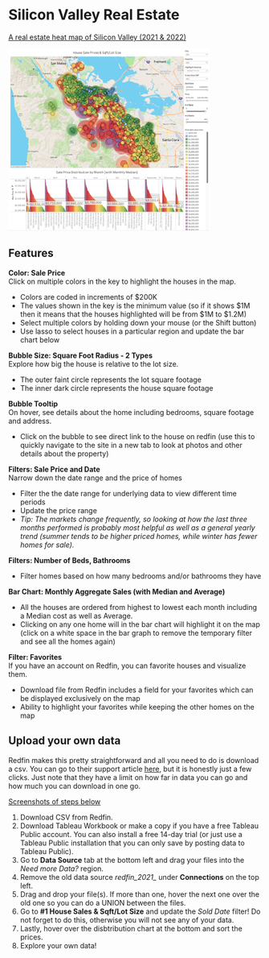 # Silicon Valley Real Estate
[A real estate heat map of Silicon Valley (2021 & 2022)](https://public.tableau.com/app/profile/paula/viz/RealEstateAnalysisHeatMap-SiliconValley/1HouseSalesSqftLotSize)

[<img alt="Interactive Tableau Heat Map Visualization" width="400px" src="https://github.com/pleonova/real-estate/blob/main/Screenshots/sold_houses_sqft_lot_size2.png" />](https://public.tableau.com/app/profile/paula/viz/RealEstateAnalysisHeatMap-SiliconValley/1HouseSalesSqftLotSize)


## Features

**Color: Sale Price**<br/>
Click on multiple colors in the key to highlight the houses in the map.
- Colors are coded in increments of $200K
- The values shown in the key is the minimum value (so if it shows $1M then it means that the houses highlighted will be from $1M to $1.2M)
- Select multiple colors by holding down your mouse (or the Shift button)
- Use lasso to select houses in a particular region and update the bar chart below

**Bubble Size: Square Foot Radius - 2 Types**<br/>
Explore how big the house is relative to the lot size.
- The outer faint circle represents the lot square footage
- The inner dark circle represents the house square footage

**Bubble Tooltip**<br/>
On hover, see details about the home including bedrooms, square footage and address.
- Click on the bubble to see direct link to the house on redfin (use this to quickly navigate to the site in a new tab to look at photos and other details about the property)

**Filters: Sale Price and Date**<br/>
Narrow down the date range and the price of homes
- Filter the the date range for underlying data to view different time periods
- Update the price range
- *Tip: The markets change frequently, so looking at how the last three months performed is probably most helpful as well as a general yearly trend (summer tends to be higher priced homes, while winter has fewer homes for sale).*

**Filters: Number of Beds, Bathrooms**<br/>
- Filter homes based on how many bedrooms and/or bathrooms they have

**Bar Chart: Monthly Aggregate Sales (with Median and Average)**<br/>
- All the houses are ordered from highest to lowest each month including a Median cost as well as Average.
- Clicking on any one home will in the bar chart will highlight it on the map (click on a white space in the bar graph to remove the temporary filter and see all the homes again)

**Filter: Favorites**<br/>
If you have an account on Redfin, you can favorite houses and visualize them.
- Download file from Redfin includes a field for your favorites which can be displayed exclusively on the map
- Ability to highlight your favorites while keeping the other homes on the map



## Upload your own data

Redfin makes this pretty straightforward and all you need to do is download a csv. You can go to their support article [here](https://support.redfin.com/hc/en-us/articles/360016476931-Downloading-Data-), but it is honestly just a few clicks. Just note that they have a limit on how far in data you can go and how much you can download in one go.<br/>

[Screenshots of steps below](https://github.com/pleonova/real-estate/blob/master/UploadYourData)

1) Download CSV from Redfin.
2) Download Tableau Workbook or make a copy if you have a free Tableau Public account. You can also install a free 14-day trial (or just use a Tableau Public installation that you can only save by posting data to Tableau Public).
3) Go to **Data Source** tab at the bottom left and drag your files into the *Need more Data?* region.
4) Remove the old data source *redfin_2021_* under **Connections** on the top left.
5) Drag and drop your file(s). If more than one, hover the next one over the old one so you can do a UNION between the files.
6) Go to **#1 House Sales & Sqft/Lot Size** and update the *Sold Date* filter! Do not forget to do this, otherwise you will not see any of your data.
7) Lastly, hover over the disbtribution chart at the bottom and sort the prices.
8) Explore your own data!